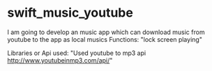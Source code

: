 # swift_music_youtube

I am going to develop an music app which can download music from youtube to the app as local musics
Functions:
"lock screen playing"

Libraries or Api used:
"Used youtube to mp3 api http://www.youtubeinmp3.com/api/"
